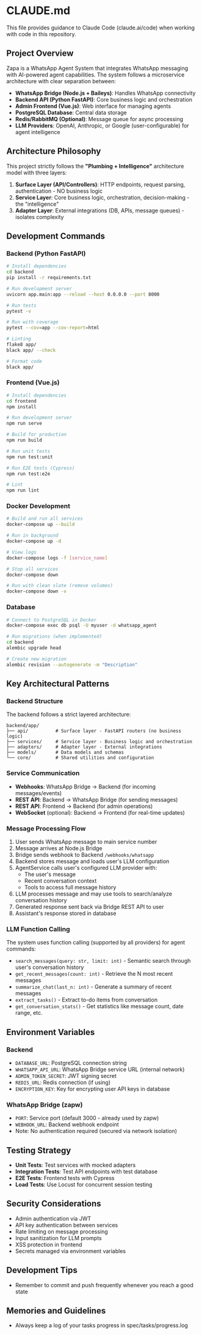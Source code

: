 # CLAUDE.md

This file provides guidance to Claude Code (claude.ai/code) when working with code in this repository.

## Project Overview

Zapa is a WhatsApp Agent System that integrates WhatsApp messaging with AI-powered agent capabilities. The system follows a microservice architecture with clear separation between:

- **WhatsApp Bridge (Node.js + Baileys)**: Handles WhatsApp connectivity
- **Backend API (Python FastAPI)**: Core business logic and orchestration
- **Admin Frontend (Vue.js)**: Web interface for managing agents
- **PostgreSQL Database**: Central data storage
- **Redis/RabbitMQ (Optional)**: Message queue for async processing
- **LLM Providers**: OpenAI, Anthropic, or Google (user-configurable) for agent intelligence

## Architecture Philosophy

This project strictly follows the **"Plumbing + Intelligence"** architecture model with three layers:

1. **Surface Layer (API/Controllers)**: HTTP endpoints, request parsing, authentication - NO business logic
2. **Service Layer**: Core business logic, orchestration, decision-making - the "intelligence"
3. **Adapter Layer**: External integrations (DB, APIs, message queues) - isolates complexity

## Development Commands

### Backend (Python FastAPI)

```bash
# Install dependencies
cd backend
pip install -r requirements.txt

# Run development server
uvicorn app.main:app --reload --host 0.0.0.0 --port 8000

# Run tests
pytest -v

# Run with coverage
pytest --cov=app --cov-report=html

# Linting
flake8 app/
black app/ --check

# Format code
black app/
```

### Frontend (Vue.js)

```bash
# Install dependencies
cd frontend
npm install

# Run development server
npm run serve

# Build for production
npm run build

# Run unit tests
npm run test:unit

# Run E2E tests (Cypress)
npm run test:e2e

# Lint
npm run lint
```

### Docker Development

```bash
# Build and run all services
docker-compose up --build

# Run in background
docker-compose up -d

# View logs
docker-compose logs -f [service_name]

# Stop all services
docker-compose down

# Run with clean slate (remove volumes)
docker-compose down -v
```

### Database

```bash
# Connect to PostgreSQL in Docker
docker-compose exec db psql -U myuser -d whatsapp_agent

# Run migrations (when implemented)
cd backend
alembic upgrade head

# Create new migration
alembic revision --autogenerate -m "Description"
```

## Key Architectural Patterns

### Backend Structure

The backend follows a strict layered architecture:

```
backend/app/
├── api/          # Surface layer - FastAPI routers (no business logic)
├── services/     # Service layer - Business logic and orchestration
├── adapters/     # Adapter layer - External integrations
├── models/       # Data models and schemas
└── core/         # Shared utilities and configuration
```

### Service Communication

- **Webhooks**: WhatsApp Bridge → Backend (for incoming messages/events)
- **REST API**: Backend → WhatsApp Bridge (for sending messages)
- **REST API**: Frontend → Backend (for admin operations)
- **WebSocket** (optional): Backend → Frontend (for real-time updates)

### Message Processing Flow

1. User sends WhatsApp message to main service number
2. Message arrives at Node.js Bridge
3. Bridge sends webhook to Backend `/webhooks/whatsapp`
4. Backend stores message and loads user's LLM configuration
5. AgentService calls user's configured LLM provider with:
   - The user's message
   - Recent conversation context
   - Tools to access full message history
6. LLM processes message and may use tools to search/analyze conversation history
7. Generated response sent back via Bridge REST API to user
8. Assistant's response stored in database

### LLM Function Calling

The system uses function calling (supported by all providers) for agent commands:
- `search_messages(query: str, limit: int)` - Semantic search through user's conversation history
- `get_recent_messages(count: int)` - Retrieve the N most recent messages
- `summarize_chat(last_n: int)` - Generate a summary of recent messages
- `extract_tasks()` - Extract to-do items from conversation
- `get_conversation_stats()` - Get statistics like message count, date range, etc.

## Environment Variables

### Backend
- `DATABASE_URL`: PostgreSQL connection string
- `WHATSAPP_API_URL`: WhatsApp Bridge service URL (internal network)
- `ADMIN_TOKEN_SECRET`: JWT signing secret
- `REDIS_URL`: Redis connection (if using)
- `ENCRYPTION_KEY`: Key for encrypting user API keys in database

### WhatsApp Bridge (zapw)
- `PORT`: Service port (default 3000 - already used by zapw)
- `WEBHOOK_URL`: Backend webhook endpoint  
- Note: No authentication required (secured via network isolation)

## Testing Strategy

- **Unit Tests**: Test services with mocked adapters
- **Integration Tests**: Test API endpoints with test database
- **E2E Tests**: Frontend tests with Cypress
- **Load Tests**: Use Locust for concurrent session testing

## Security Considerations

- Admin authentication via JWT
- API key authentication between services
- Rate limiting on message processing
- Input sanitization for LLM prompts
- XSS protection in frontend
- Secrets managed via environment variables

## Development Tips

- Remember to commit and push frequently whenever you reach a good state

## Memories and Guidelines

- Always keep a log of your tasks progress in spec/tasks/progress.log